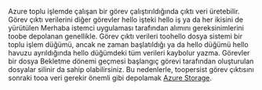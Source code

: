 Azure toplu işlemde çalışan bir görev çalıştırıldığında çıktı veri üretebilir. Görev çıktı verilerini diğer görevler hello işteki hello iş ya da her ikisini de yürütülen Merhaba istemci uygulaması tarafından alımını gereksinimlerini toobe depolanan genellikle. Görev çıktı verileri toohello dosya sistemi bir toplu işlem düğümü, ancak ne zaman başlatıldığı ya da hello düğümü hello havuzu ayrıldığında hello düğümdeki tüm verileri kaybolur yazma. Görevler bir dosya Bekletme dönemi geçmesi başlangıç görevi tarafından oluşturulan dosyalar silinir da sahip olabilirsiniz. Bu nedenlerle, toopersist görev çıktısını sonraki tooa veri gerekir önemli gibi depolamak [Azure Storage](https://docs.microsoft.com/azure/storage/).
